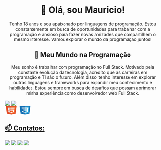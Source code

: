 <h1 align="center">👋 Olá, sou Mauricio!</h1>
<p align="center">Tenho 18 anos e sou apaixonado por linguagens de programação. Estou constantemente em busca de oportunidades para trabalhar com a programação e ansioso para fazer novas amizades que compartilhem o mesmo interesse. Vamos explorar o mundo da programação juntos!</p>

<h2 align="center">🚀 Meu Mundo na Programação</h2>
<p align="center">Meu sonho é trabalhar com programação no Full Stack. Motivado pela constante evolução da tecnologia, acredito que as carreiras em programação e TI são o futuro. Além disso, tenho interesse em explorar outras linguagens e frameworks para expandir meu conhecimento e habilidades. Estou sempre em busca de desafios que possam aprimorar minha experiência como desenvolvedor web Full Stack.</p>

<div>
   <a href="https://github.com/MauricioMcZ">
   <img height="170em" align="center" src="https://github-readme-stats.vercel.app/api?username=MauricioMcZ&show_icons=true&theme=tokyonight&include_all_commits=true&count_private=true"/>
   <img height="170em" align="center" src="https://github-readme-stats.vercel.app/api/top-langs/?username=MauricioMcZ&layout=compact&langs_count=6&theme=tokyonight"/>
</div>

<div style="display: inline_block">
  <img align="center" alt="HTML" height="30" width="40" src="https://raw.githubusercontent.com/devicons/devicon/master/icons/html5/html5-original.svg">
  <img align="center" alt="CSS" height="30" width="40" src="https://raw.githubusercontent.com/devicons/devicon/master/icons/css3/css3-original.svg">
</div>


## 📫 Contatos:
<div align="">
  <a href="https://www.instagram.com/s_nightshadows/" target="_blank"><img src="https://img.shields.io/badge/-Instagram-%23E4405F?style=for-the-badge&logo=instagram&logoColor=white" target="_blank"></a>
  <a href="mailto:mauriciosouzaalves01@gmail.com"><img src="https://img.shields.io/badge/Gmail-D14836?style=for-the-badge&logo=gmail&logoColor=white" target="_blank"></a>
  <a href="https://www.linkedin.com/in/mauricio-souza-a142792b5/" target="_blank"><img src="https://img.shields.io/badge/-LinkedIn-%230077B5?style=for-the-badge&logo=linkedin&logoColor=white" target="_blank"></a>
  <a href="https://discord.gg/kQKJgNTCuK" target="_blank"><img src="https://img.shields.io/badge/-Discord-502AFF?style=for-the-badge&logo=discord&logoColor=white" target="_blank"></a>  
</div>
